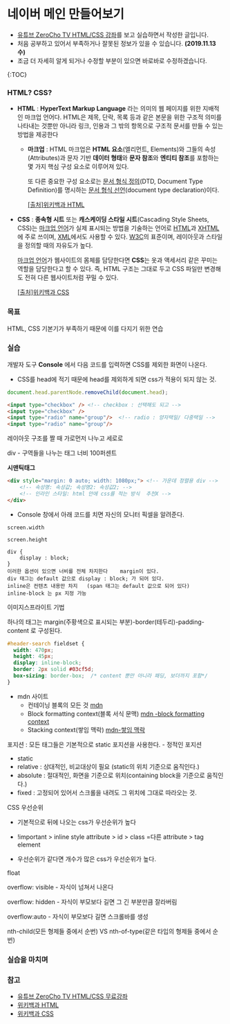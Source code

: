 # 네이버 메인 만들어보기

- [유튜브 ZeroCho TV HTML/CSS 강좌](https://www.youtube.com/watch?v=ohpjJNal2lk&list=PLcqDmjxt30Rsb8Zpgbemt-NaCOjr2WIUj)를 보고 실습하면서 작성한 글입니다.
- 처음 공부하고 있어서 부족하거나 잘못된 정보가 있을 수 있습니다. **(2019.11.13 수)**
- 조금 더 자세히 알게 되거나 수정할 부분이 있으면 바로바로 수정하겠습니다.

{:TOC}

### HTML? CSS?

* **HTML** :  **HyperText Markup Language** 라는 의미의 웹 페이지를 위한 지배적인 마크업 언어다. HTML은 제목, 단락, 목록 등과 같은 본문을 위한 구조적 의미를 나타내는 것뿐만 아니라 링크, 인용과 그 밖의 항목으로 구조적 문서를 만들 수 있는 방법을 제공한다

  * **마크업** : HTML 마크업은 **HTML 요소**(엘리먼트, Elements)와 그들의 속성(Attributes)과 문자 기반 **데이터 형태**와 **문자 참조**와 **엔티티 참조**를 포함하는 몇 가지 핵심 구성 요소로 이루어져 있다.

    또 다른 중요한 구성 요소로는 [문서 형식 정의](https://ko.wikipedia.org/wiki/문서_형식_정의)(DTD, Document Type Definition)를 명시하는 [문서 형식 선언](https://ko.wikipedia.org/wiki/문서_형식_선언)(document type declaration)이다.

    [[출처]위키백과 HTML](https://ko.wikipedia.org/wiki/HTML)

    

* **CSS** : **종속형 시트** 또는 **캐스케이딩 스타일 시트**(Cascading Style Sheets, CSS)는 [마크업 언어](https://ko.wikipedia.org/wiki/마크업_언어)가 실제 표시되는 방법을 기술하는 언어로 [HTML](https://ko.wikipedia.org/wiki/HTML)과 [XHTML](https://ko.wikipedia.org/wiki/XHTML)에 주로 쓰이며, [XML](https://ko.wikipedia.org/wiki/XML)에서도 사용할 수 있다. [W3C](https://ko.wikipedia.org/wiki/W3C)의 표준이며, 레이아웃과 스타일을 정의할 때의 자유도가 높다.

  [마크업 언어](https://ko.wikipedia.org/wiki/마크업_언어)가 웹사이트의 몸체를 담당한다면 **CSS**는 옷과 액세서리 같은 꾸미는 역할을 담당한다고 할 수 있다. 즉, HTML 구조는 그대로 두고 CSS 파일만 변경해도 전혀 다른 웹사이트처럼 꾸밀 수 있다.

  [[출처]위키백과 CSS](https://ko.wikipedia.org/wiki/%EC%A2%85%EC%86%8D%ED%98%95_%EC%8B%9C%ED%8A%B8)

### 목표

HTML, CSS 기본기가 부족하기 때문에 이를 다지기 위한 연습



### 실습

개발자 도구 **Console** 에서 다음 코드를 입력하면 CSS를 제외한 화면이 나온다.

* CSS를 head에 적기 때문에 head를 제외하게 되면 css가 적용이 되지 않는 것.

```javascript
document.head.parentNode.removeChild(document.head);
```

```html
<input type="checkbox" /> <!-- checkbox : 선택해도 되고 -->
<input type="checkbox" />
<input type="radio" name="group"/>  <!-- radio : 양자택일/ 다중택일 -->
<input type="radio" name="group"/>
```



레이아웃 구조를 짤 때 가로먼저 나누고 세로로

div - 구역들을 나누는 태그  너비 100퍼센트

**시맨틱태그**



```html
<div style="margin: 0 auto; width: 1080px;"> <!-- 가운데 정렬용 div -->
    <!-- 속성명: 속성값; 속성명2: 속성값2; -->
    <!-- 인라인 스타일: html 안에 css를 적는 방식  추천X -->
</div>
```

* Console 창에서 아래 코드를 치면 자신의 모니터 픽셀을 알려준다.

```Console
screen.width
```

```
screen.height
```

```
div {
	display : block; 
}
이러한 옵션이 있으면 너비를 전체 차지한다    margin이 있다.
div 태그는 default 값으로 display : block; 가 되어 있다.
inline은 컨텐츠 내용만 차지   (span 태그는 default 값으로 되어 있다)
inline-block 는 px 지정 가능
```

이미지스프라이트 기법

하나의 태그는 margin(주황색으로 표시되는 부분)-border(테두리)-padding-content 로 구성된다.

```css
#header-search fieldset {
  width: 470px;
  height: 45px;
  display: inline-block;
  border: 2px solid #03cf5d;
  box-sizing: border-box;  /* content 뿐만 아니라 패딩, 보더까지 포함*/
}

```



* mdn 사이트
  * 컨테이닝 블록의 모든 것 [mdn](https://developer.mozilla.org/ko/docs/Web/CSS/All_about_the_containing_block)
  * Block formatting context(블록 서식 문맥) [mdn -block formatting context](https://developer.mozilla.org/ko/docs/Web/Guide/CSS/Block_formatting_context)
  * Stacking context(쌓임 맥락) [mdn-쌓임 맥락](https://developer.mozilla.org/ko/docs/Web/CSS/Understanding_z-index/The_stacking_context)



포지션 : 모든 태그들은 기본적으로 static 포지션을 사용한다. - 정적인 포지션

* static
* relative : 상대적인, 비교대상이 필요 (static의 위치 기준으로 움직인다.)
* absolute : 절대적인, 화면을 기준으로 위치(containing block을 기준으로 움직인다.)
* fixed : 고정되어 있어서 스크롤을 내려도 그 위치에 그대로 따라오는 것.



CSS 우선순위

* 기본적으로 뒤에 나오는 css가 우선순위가 높다

* !important > inline style attribute > id > class =다른 attribute > tag element
* 우선순위가 같다면 개수가 많은 css가 우선순위가 높다.



float

overflow: visible  - 자식이 넘쳐서 나온다

overflow: hidden - 자식이 부모보다 길면 그 긴 부분만큼 잘라버림

overflow:auto  - 자식이 부모보다 길면 스크롤바를 생성





nth-child(모든 형제들 중에서 순번)  VS nth-of-type(같은 타입의 형제들 중에서 순번)



### 실습을 마치며

### 참고

* [유튜브 ZeroCho TV HTML/CSS 무료강좌](https://www.youtube.com/watch?v=ohpjJNal2lk&list=PLcqDmjxt30Rsb8Zpgbemt-NaCOjr2WIUj)
* [위키백과 HTML](https://ko.wikipedia.org/wiki/HTML)
* [위키백과 CSS](https://ko.wikipedia.org/wiki/%EC%A2%85%EC%86%8D%ED%98%95_%EC%8B%9C%ED%8A%B8)

